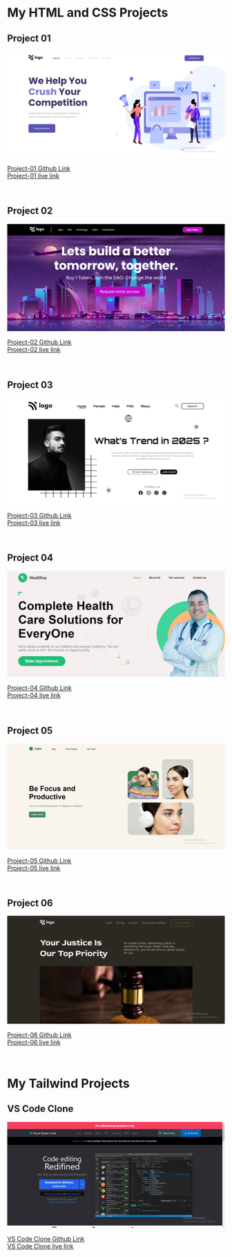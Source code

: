 # My HTML and CSS Projects

## Project 01 <br> 

![Image](./HTML%20and%20CSS%20Projects/Project-01/ScreenShot/snap-project-01.png)

[Project-01 Github Link](./HTML%20and%20CSS%20Projects/Project-01)   
[Project-01 live link](https://uu02344-seo-master.netlify.app/)

<br>

## Project 02 <br> 

![Image](./HTML%20and%20CSS%20Projects/Project-02/ScreenShot/snap-project-02.png)

[Project-02 Github Link](./HTML%20and%20CSS%20Projects/Project-02)   
[Project-02 live link](https://uu02344-crypto-market.netlify.app/)

<br>


## Project 03 <br> 

![Image](./HTML%20and%20CSS%20Projects/Project-03/ScreenShot/snap-project-03.png)

[Project-03 Github Link](./HTML%20and%20CSS%20Projects/Project-03)   
[Project-03 live link](https://uu02344-fashion-hub.netlify.app/)

<br>

## Project 04 <br> 

![Image](./HTML%20and%20CSS%20Projects/Project-04/ScreenShot/snap-project-04.png)

[Project-04 Github Link](./HTML%20and%20CSS%20Projects/Project-04)   
[Project-04 live link](https://uu02344-medifine.netlify.app/)

<br>


## Project 05 <br> 

![Image](./HTML%20and%20CSS%20Projects/Project-05/ScreenShot/snap-project-05.png)

[Project-05 Github Link](./HTML%20and%20CSS%20Projects/Project-05)   
[Project-05 live link](https://uu02344-headphones-landing-page.netlify.app/)

<br>

## Project 06 <br> 

![Image](./HTML%20and%20CSS%20Projects/Project-06/ScreenShot/snap-project-06-1.png)

[Project-06 Github Link](./HTML%20and%20CSS%20Projects/Project-06)   
[Project-06 live link](https://uu02344-justice.netlify.app/)

<br>

# My Tailwind Projects

## VS Code Clone <br> 

![Image](./Tailwind%20Projects/VS%20Code%20Clone/ScreenShot/snap-vscode-clone-01.png)

[VS Code Clone Github Link](./Tailwind%20Projects/VS%20Code%20Clone)   
[VS Code Clone live link](https://uu02344-vscode-clone.netlify.app//)

<br>